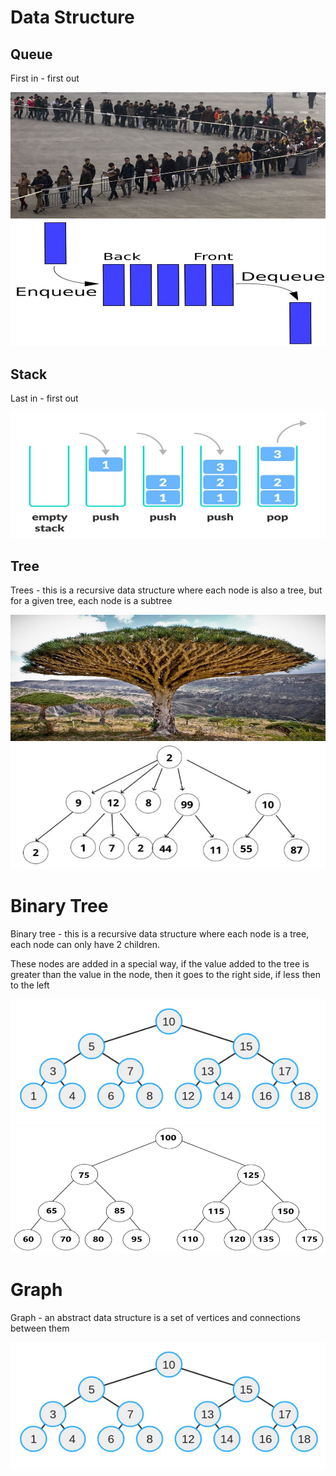 # Data Structure
## Queue
First in - first out

![Queue - 1](queue_1.jpg)
![Queue - 2](queue_2.jpg)

## Stack 
Last in - first out

![Stack - 1](stack_1.jpg)

## Tree
Trees - this is a recursive data structure where each node is also a tree, but for a given tree, each node is a subtree

![Tree - 1](tree_1.jpg)
![Tree - 2](tree_2.jpg)

# Binary Tree
Binary tree - this is a recursive data structure where each node is a tree, each node can only have 2 children.

These nodes are added in a special way, if the value added to the tree is greater than the value in the node, then it goes to the right side, if less then to the left

![Binary Tree - 1](binary_tree_1.jpg)
![Binary Tree - 2](binary_tree_2.jpg)

# Graph
Graph - an abstract data structure is a set of vertices and connections between them

![Binary Tree - 1](binary_tree_1.jpg)
